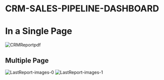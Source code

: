 # CRM-SALES-PIPELINE-DASHBOARD
# In a Single Page
![CRMReportpdf](https://github.com/user-attachments/assets/ab3ffdf1-4099-4f81-8fad-ba99f2e13bab)

## Multiple Page
![LastReport-images-0](https://github.com/user-attachments/assets/56ebbfe9-f8e6-4fab-8351-8d243312e7c4)
![LastReport-images-1](https://github.com/user-attachments/assets/4f325c5e-0b3b-486d-9033-202025fad483)
